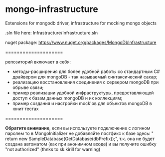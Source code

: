 mongo-infrastructure
====================

Extensions for mongodb driver, infrastructure for mocking mongo objects

.sln file here: Infrastructure/Infrastructure.sln

nuget package: https://www.nuget.org/packages/MongoDbInfrastructure

====================

репозиторий включает в себя: 
- методы-расширения для более удобной работы со стандартным C# драйвером для mongoDB - так называемый синтаксический сахар;
- реализацию восстановления соединения с сервером mongoDB при обрыве связи;
- пример реализации удобной инфраструктуры, предоставляющей доступ к базам данных mongoDB и их коллекциям;
- пример создания и настройки mock'ов для объектов mongoDB в юнит тестах

====================

**Обратите внимание**, если вы используете подключение с логином паролем то в MongoInitializer не добавляйте постфикс к базе здесь: " return new SampleDatabase(GetDatabase(dbPrefix));", т.к. она не будет создана автоматом (как при анонимном входе) и вы получите ошибку "not authorized" (thnks to sk.kirill for warning)

